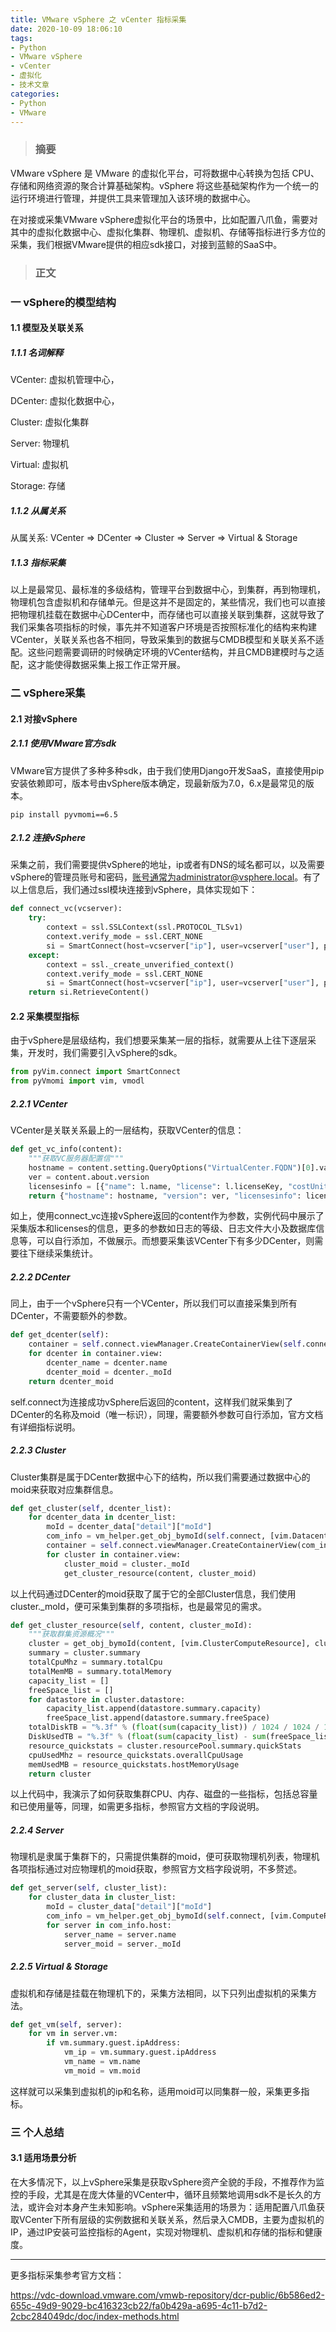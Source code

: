 ```yaml
---
title: VMware vSphere 之 vCenter 指标采集
date: 2020-10-09 18:06:10
tags: 
- Python
- VMware vSphere
- vCenter
- 虚拟化
- 技术文章
categories: 
- Python
- VMware
---
```


> ### 摘要

VMware vSphere 是 VMware 的虚拟化平台，可将数据中心转换为包括 CPU、存储和网络资源的聚合计算基础架构。vSphere 将这些基础架构作为一个统一的运行环境进行管理，并提供工具来管理加入该环境的数据中心。

在对接或采集VMware vSphere虚拟化平台的场景中，比如配置八爪鱼，需要对其中的虚拟化数据中心、虚拟化集群、物理机、虚拟机、存储等指标进行多方位的采集，我们根据VMware提供的相应sdk接口，对接到蓝鲸的SaaS中。
<!--more-->
> ### 正文

### 一   vSphere的模型结构

#### 1.1    模型及关联关系

##### 1.1.1   名词解释

VCenter: 虚拟机管理中心，

DCenter: 虚拟化数据中心，

Cluster: 虚拟化集群

Server: 物理机

Virtual: 虚拟机

Storage: 存储

##### 1.1.2   从属关系

从属关系: VCenter => DCenter => Cluster => Server => Virtual & Storage

##### 1.1.3   指标采集

以上是最常见、最标准的多级结构，管理平台到数据中心，到集群，再到物理机，物理机包含虚拟机和存储单元。但是这并不是固定的，某些情况，我们也可以直接把物理机挂载在数据中心DCenter中，而存储也可以直接关联到集群，这就导致了我们采集各项指标的时候，事先并不知道客户环境是否按照标准化的结构来构建VCenter，关联关系也各不相同，导致采集到的数据与CMDB模型和关联关系不适配。这些问题需要调研的时候确定环境的VCenter结构，并且CMDB建模时与之适配，这才能使得数据采集上报工作正常开展。

### 二   vSphere采集

#### 2.1    对接vSphere

##### 2.1.1   使用VMware官方sdk

VMware官方提供了多种多种sdk，由于我们使用Django开发SaaS，直接使用pip安装依赖即可，版本号由vSphere版本确定，现最新版为7.0，6.x是最常见的版本。

```shell
pip install pyvmomi==6.5
```



##### 2.1.2   连接vSphere

采集之前，我们需要提供vSphere的地址，ip或者有DNS的域名都可以，以及需要vSphere的管理员账号和密码，账号通常为administrator@vsphere.local。有了以上信息后，我们通过ssl模块连接到vSphere，具体实现如下：

```python
def connect_vc(vcserver):
    try: 
        context = ssl.SSLContext(ssl.PROTOCOL_TLSv1) 
        context.verify_mode = ssl.CERT_NONE  
        si = SmartConnect(host=vcserver["ip"], user=vcserver["user"], pwd=vcserver["password"], port=443, sslContext=context)  
    except:
        context = ssl._create_unverified_context()  
        context.verify_mode = ssl.CERT_NONE  
        si = SmartConnect(host=vcserver["ip"], user=vcserver["user"], pwd=vcserver["password"], port=443, sslContext=context)  
    return si.RetrieveContent()
```



#### 2.2    采集模型指标

由于vSphere是层级结构，我们想要采集某一层的指标，就需要从上往下逐层采集，开发时，我们需要引入vSphere的sdk。

```python
from pyVim.connect import SmartConnect 
from pyVmomi import vim, vmodl 
```



##### 2.2.1   VCenter

VCenter是关联关系最上的一层结构，获取VCenter的信息：

```python
def get_vc_info(content): 
    """获取VC服务器配置信""" 
    hostname = content.setting.QueryOptions("VirtualCenter.FQDN")[0].value 
    ver = content.about.version 
    licensesinfo = [{"name": l.name, "license": l.licenseKey, "costUnit": l.costUnit,  "total": l.total if l.total != 0 else "Unlimited", "used": l.used} for l in content.licenseManager.licenses] 
    return {"hostname": hostname, "version": ver, "licensesinfo": licensesinfo} 
```

如上，使用connect_vc连接vSphere返回的content作为参数，实例代码中展示了采集版本和licenses的信息，更多的参数如日志的等级、日志文件大小及数据库信息等，可以自行添加，不做展示。而想要采集该VCenter下有多少DCenter，则需要往下继续采集统计。

##### 2.2.2   DCenter

同上，由于一个vSphere只有一个VCenter，所以我们可以直接采集到所有DCenter，不需要额外的参数。

```python
def get_dcenter(self):
    container = self.connect.viewManager.CreateContainerView(self.connect.rootFolder, [vim.Datacenter], True)
    for dcenter in container.view:
        dcenter_name = dcenter.name
        dcenter_moid = dcenter._moId
    return dcenter_moid
```

self.connect为连接成功vSphere后返回的content，这样我们就采集到了DCenter的名称及moid（唯一标识），同理，需要额外参数可自行添加，官方文档有详细指标说明。

##### 2.2.3   Cluster

Cluster集群是属于DCenter数据中心下的结构，所以我们需要通过数据中心的moid来获取对应集群信息。

```python
def get_cluster(self, dcenter_list):
    for dcenter_data in dcenter_list:
        moId = dcenter_data["detail"]["moId"]
        com_info = vm_helper.get_obj_bymoId(self.connect, [vim.Datacenter], moId)
        container = self.connect.viewManager.CreateContainerView(com_info.hostFolder, [vim.ComputeResource], True)
        for cluster in container.view:
            cluster_moid = cluster._moId
            get_cluster_resource(content, cluster_moid)
```

以上代码通过DCenter的moid获取了属于它的全部Cluster信息，我们使用cluster._moId，便可采集到集群的多项指标，也是最常见的需求。

```python
def get_cluster_resource(self, content, cluster_moId):
    """获取群集资源概况"""
    cluster = get_obj_bymoId(content, [vim.ClusterComputeResource], cluster_moId)
    summary = cluster.summary
    totalCpuMhz = summary.totalCpu
    totalMemMB = summary.totalMemory
    capacity_list = []
    freeSpace_list = []
    for datastore in cluster.datastore:
        capacity_list.append(datastore.summary.capacity)
        freeSpace_list.append(datastore.summary.freeSpace)
    totalDiskTB = "%.3f" % (float(sum(capacity_list)) / 1024 / 1024 / 1024 / 1024)
    DiskUsedTB = "%.3f" % (float(sum(capacity_list) - sum(freeSpace_list)) / 1024 / 1024 / 1024 / 1024)
    resource_quickstats = cluster.resourcePool.summary.quickStats
    cpuUsedMhz = resource_quickstats.overallCpuUsage
    memUsedMB = resource_quickstats.hostMemoryUsage
    return cluster
```

以上代码中，我演示了如何获取集群CPU、内存、磁盘的一些指标，包括总容量和已使用量等，同理，如需更多指标，参照官方文档的字段说明。

##### 2.2.4   Server

物理机是隶属于集群下的，只需提供集群的moid，便可获取物理机列表，物理机各项指标通过对应物理机的moid获取，参照官方文档字段说明，不多赘述。

```python
def get_server(self, cluster_list):
    for cluster_data in cluster_list:
        moId = cluster_data["detail"]["moId"]
        com_info = vm_helper.get_obj_bymoId(self.connect, [vim.ComputeResource], moId)
        for server in com_info.host:
            server_name = server.name
            server_moid = server._moId
```



##### 2.2.5   Virtual & Storage

虚拟机和存储是挂载在物理机下的，采集方法相同，以下只列出虚拟机的采集方法。

```python
def get_vm(self, server):
    for vm in server.vm:
        if vm.summary.guest.ipAddress:
            vm_ip = vm.summary.guest.ipAddress
            vm_name = vm.name
            vm_moid = vm.moid
```

这样就可以采集到虚拟机的ip和名称，适用moid可以同集群一般，采集更多指标。

 

### 三   个人总结

#### 3.1    适用场景分析

在大多情况下，以上vSphere采集是获取vSphere资产全貌的手段，不推荐作为监控的手段，尤其是在庞大体量的VCenter中，循环且频繁地调用sdk不是长久的方法，或许会对本身产生未知影响。vSphere采集适用的场景为：适用配置八爪鱼获取VCenter下所有层级的实例数据和关联关系，然后录入CMDB，主要为虚拟机的IP，通过IP安装可监控指标的Agent，实现对物理机、虚拟机和存储的指标和健康度。

******

更多指标采集参考官方文档：

https://vdc-download.vmware.com/vmwb-repository/dcr-public/6b586ed2-655c-49d9-9029-bc416323cb22/fa0b429a-a695-4c11-b7d2-2cbc284049dc/doc/index-methods.html
